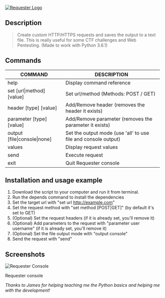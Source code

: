 [![Requester Logo](https://deantonious.es/wp-content/uploads/2017/04/requester_logo_1.jpg)](https://github.com/deantonious/Requester)

## Description

> Create custom HTTP/HTTPS requests and saves the output to a text file. This is really useful for some CTF challenges and Web Pentesting. (Made to work with Python 3.6.1)

## Commands

COMMAND                   | DESCRIPTION
--------------------------| -------------
help                      |  Display command reference
set \[url\|method\] \[value\]  |  Set url/method (Methods: POST / GET)
header \[type\] \[value\]     |  Add/Remove header (removes the header it exists)
parameter \[type\] \[value\]  |  Add/Remove parameter (removes the parameter it exists)
output \[file\|console\|none]   |  Set the output mode (use 'all' to use file and console output)
values                    |  Display request values
send                      |  Execute request
exit                      |  Quit Requester console

## Installation and usage example

1. Download the script to your computer and run it from terminal. 
2. Run the depends command to install the dependencies
3. Set the target url with "set url http://example.com"
4. Set the request method with "set method [POST|GET]" (by default it's set to GET)
5. (Optional) Set the request headers (if it is already set, you'll remove it)
6. (Optional) Add parameters to the request with "parameter user username" (if it is already set, you'll remove it)
7. (Optional) Set the file output mode with "output console"
8. Send the request with "send"

## Screenshots

![Requester Console](https://deantonious.es/wp-content/uploads/2017/04/requester_console-1.png)

Requester console 

*Thanks to James for helping teaching me the Python basics and helping me with the development!*
